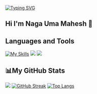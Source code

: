 [![Typing SVG](https://readme-typing-svg.demolab.com?font=Fira+Code&size=28&pause=1000&center=true&width=800&lines=Full+Stack+Developer;Learning+Cloud;Love+JavaScript)](https://git.io/typing-svg)

## Hi I'm Naga Uma Mahesh 👋


## Languages and Tools
[![My Skills](https://skillicons.dev/icons?i=c,cpp,html,css,js,bootstrap)](https://skillicons.dev)
[![](https://skillicons.dev/icons?i=tailwind,nodejs,jquery,vscode,sqlite,mongodb)](https://skillicons.dev)
[![](https://skillicons.dev/icons?i=git,github,linux)](https://skillicons.dev)

## 📊My GitHub Stats
![](https://github-readme-stats.vercel.app/api?username=nagaumamahesh&show_icons=true&theme=tokyonight)
[![GitHub Streak](https://streak-stats.demolab.com/?user=nagaumamaheshtheme=dark)](https://git.io/streak-stats)
[![Top Langs](https://github-readme-stats.vercel.app/api/top-langs/?username=nagaumamahesh&layout=compact&theme=dark)](https://github.com/anuraghazra/github-readme-stats)

<!--
## Connect with me
<p align="left">
<a href = "https://www.linkedin.com/in//"><img src="https://skillicons.dev/icons?i=linkedin" width="38px"/></a>
<a href = "https://twitter.com/"><img src="https://skillicons.dev/icons?i=twitter" width="38px"/></a>
</p>
-->
